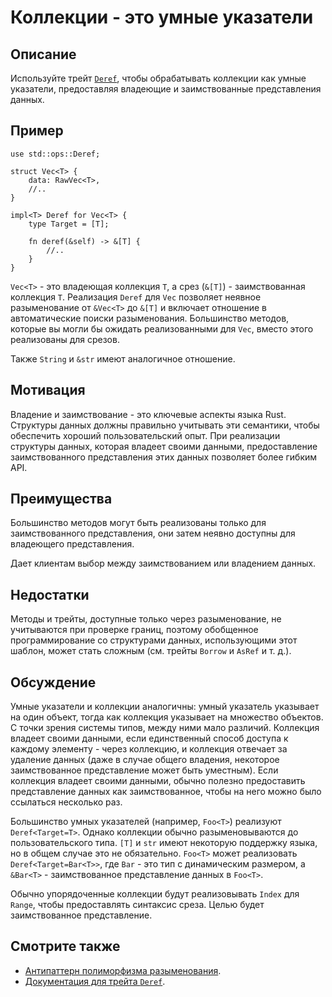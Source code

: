 # Коллекции - это умные указатели

## Описание

Используйте трейт [`Deref`](https://doc.rust-lang.org/std/ops/trait.Deref.html), чтобы обрабатывать коллекции как умные указатели, предоставляя владеющие и заимствованные представления данных.

## Пример

```rust,ignore
use std::ops::Deref;

struct Vec<T> {
    data: RawVec<T>,
    //..
}

impl<T> Deref for Vec<T> {
    type Target = [T];

    fn deref(&self) -> &[T] {
        //..
    }
}
```

`Vec<T>` - это владеющая коллекция `T`, а срез (`&[T]`) - заимствованная коллекция `T`. Реализация `Deref` для `Vec` позволяет неявное разыменование от `&Vec<T>` до `&[T]` и включает отношение в автоматические поиски разыменования. Большинство методов, которые вы могли бы ожидать реализованными для `Vec`, вместо этого реализованы для срезов.

Также `String` и `&str` имеют аналогичное отношение.

## Мотивация

Владение и заимствование - это ключевые аспекты языка Rust. Структуры данных должны правильно учитывать эти семантики, чтобы обеспечить хороший пользовательский опыт. При реализации структуры данных, которая владеет своими данными, предоставление заимствованного представления этих данных позволяет более гибким API.

## Преимущества

Большинство методов могут быть реализованы только для заимствованного представления, они затем неявно доступны для владеющего представления.

Дает клиентам выбор между заимствованием или владением данных.

## Недостатки

Методы и трейты, доступные только через разыменование, не учитываются при проверке границ, поэтому обобщенное программирование со структурами данных, использующими этот шаблон, может стать сложным (см. трейты `Borrow` и `AsRef` и т. д.).

## Обсуждение

Умные указатели и коллекции аналогичны: умный указатель указывает на один объект, тогда как коллекция указывает на множество объектов. С точки зрения системы типов, между ними мало различий. Коллекция владеет своими данными, если единственный способ доступа к каждому элементу - через коллекцию, и коллекция отвечает за удаление данных (даже в случае общего владения, некоторое заимствованное представление может быть уместным). Если коллекция владеет своими данными, обычно полезно предоставить представление данных как заимствованное, чтобы на него можно было ссылаться несколько раз.

Большинство умных указателей (например, `Foo<T>`) реализуют `Deref<Target=T>`. Однако коллекции обычно разыменовываются до пользовательского типа. `[T]` и `str` имеют некоторую поддержку языка, но в общем случае это не обязательно. `Foo<T>` может реализовать `Deref<Target=Bar<T>>`, где `Bar` - это тип с динамическим размером, а `&Bar<T>` - заимствованное представление данных в `Foo<T>`.

Обычно упорядоченные коллекции будут реализовывать `Index` для `Range`, чтобы предоставлять синтаксис среза. Целью будет заимствованное представление.

## Смотрите также

- [Антипаттерн полиморфизма разыменования](../anti_patterns/deref.md).
- [Документация для трейта `Deref`](https://doc.rust-lang.org/std/ops/trait.Deref.html).
